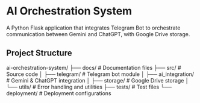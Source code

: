# AI Orchestration System

A Python Flask application that integrates Telegram Bot to orchestrate communication between Gemini and ChatGPT, with Google Drive storage.

## Project Structure
ai-orchestration-system/
├── docs/            # Documentation files
├── src/             # Source code
│   ├── telegram/    # Telegram bot module
│   ├── ai_integration/  # Gemini & ChatGPT integration
│   ├── storage/     # Google Drive storage
│   └── utils/       # Error handling and utilities
├── tests/           # Test files
└── deployment/      # Deployment configurations
